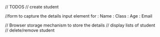 // TODOS
// create student

//form to capture the details 
 input element for 
: Name 
: Class 
: Age
: Email

// Browser storage mechanism to store the details
// display lists of student
// delete/remove student


